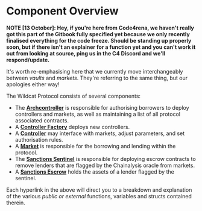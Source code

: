 # Component Overview

**NOTE \[13 October]: Hey, if you're here from Code4rena, we haven't really got this part of the Gitbook fully specified yet because we only recently finalised everything for the code freeze. Should be standing up properly soon, but if there isn't an explainer for a function yet and you can't work it out from looking at source, ping us in the C4 Discord and we'll respond/update.**

It's worth re-emphasising here that we currently move interchangeably between _vaults_ and _markets_. They're referring to the same thing, but our apologies either way!

The Wildcat Protocol consists of several components:

* The [**Archcontroller**](wildcatarchcontroller.sol.md) is responsible for authorising borrowers to deploy controllers and markets, as well as maintaining a list of all protocol associated contracts.
* A [**Controller Factory**](wildcatvaultcontrollerfactory.sol.md) deploys new controllers.
* A [**Controller**](wildcatvaultcontroller.sol.md) may interface with markets, adjust parameters, and set authorisation rules.
* A [**Market**](wildcat-market-overview/) is responsible for the borrowing and lending within the protocol.
* The [**Sanctions Sentinel**](wildcatsanctionssentinel.sol.md) is responsible for deploying escrow contracts to remove lenders that are flagged by the Chainalysis oracle from markets.
* A [**Sanctions Escrow**](wildcatsanctionsescrow.sol.md) holds the assets of a lender flagged by the sentinel.

Each hyperlink in the above will direct you to a breakdown and explanation of the various _public or external_ functions, variables and structs contained therein.
